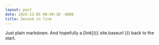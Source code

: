 ```yaml
---
layout: post
date: 2023-12-05 08:49:10 -0800
title: Second in line
---
```


Just plain markdown.
And hopefully a [link]({{ site.baseurl }}) back to the start.
